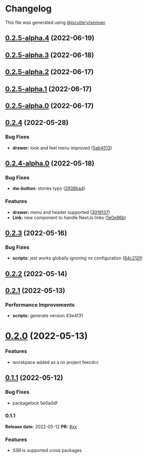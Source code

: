 # Changelog

This file was generated using [@jscutlery/semver](https://github.com/jscutlery/semver).

## [0.2.5-alpha.4](https://github.com-darkwilly08/darkwilly08/react-library/compare/v0.2.5-alpha.3...v0.2.5-alpha.4) (2022-06-19)



## [0.2.5-alpha.3](https://github.com-darkwilly08/darkwilly08/react-library/compare/v0.2.5-alpha.2...v0.2.5-alpha.3) (2022-06-18)



## [0.2.5-alpha.2](https://github.com-darkwilly08/darkwilly08/react-library/compare/v0.2.5-alpha.1...v0.2.5-alpha.2) (2022-06-17)



## [0.2.5-alpha.1](https://github.com-darkwilly08/darkwilly08/react-library/compare/v0.2.5-alpha.0...v0.2.5-alpha.1) (2022-06-17)



## [0.2.5-alpha.0](https://github.com-darkwilly08/darkwilly08/react-library/compare/v0.2.4...v0.2.5-alpha.0) (2022-06-17)



## [0.2.4](https://github.com-darkwilly08/darkwilly08/react-library/compare/v0.2.4-alpha.0...v0.2.4) (2022-05-28)


### Bug Fixes

* **drawer:** look and feel menu improved ([5ab4513](https://github.com-darkwilly08/darkwilly08/react-library/commit/5ab451343e61aebe437a3e4c1f1009d269ba2438))



## [0.2.4-alpha.0](https://github.com-darkwilly08/darkwilly08/react-library/compare/v0.2.3...v0.2.4-alpha.0) (2022-05-18)


### Bug Fixes

* **dw-button:** stories typo ([2938ba4](https://github.com-darkwilly08/darkwilly08/react-library/commit/2938ba49d44bb1eb94399955e1112fa62bfdbbdd))


### Features

* **drawer:** menu and header supported ([3019137](https://github.com-darkwilly08/darkwilly08/react-library/commit/301913769c2f80bd40a1bfbf0992e65349f731a2))
* **Link:** new component to handle NextJs links ([1e0e86b](https://github.com-darkwilly08/darkwilly08/react-library/commit/1e0e86b4fd37f54cb7b060c4efedab3fc5eca87d))



## [0.2.3](https://github.com-darkwilly08/darkwilly08/react-library/compare/v0.2.2...v0.2.3) (2022-05-16)


### Bug Fixes

* **scripts:** jest works globally ignoring nx configuration ([84c212f](https://github.com-darkwilly08/darkwilly08/react-library/commit/84c212f8a8390c391cdee614cb029ec3e2ca7e9f))



## [0.2.2](/compare/v0.2.1...v0.2.2) (2022-05-14)



## [0.2.1](/compare/v0.2.0...v0.2.1) (2022-05-13)


### Performance Improvements

* **scripts:** generate version 43e4f31



# [0.2.0](/compare/v0.1.1...v0.2.0) (2022-05-13)


### Features

* worskpace added as a nx project feecdcc



## [0.1.1](/compare/v0.1.0...v0.1.1) (2022-05-12)


### Bug Fixes

* packagelock 5e0a0df



### 0.1.1

**Release date:** 2022-05-12
**PR:** [#xx]()

### Features

- SSR is supported cross packages
